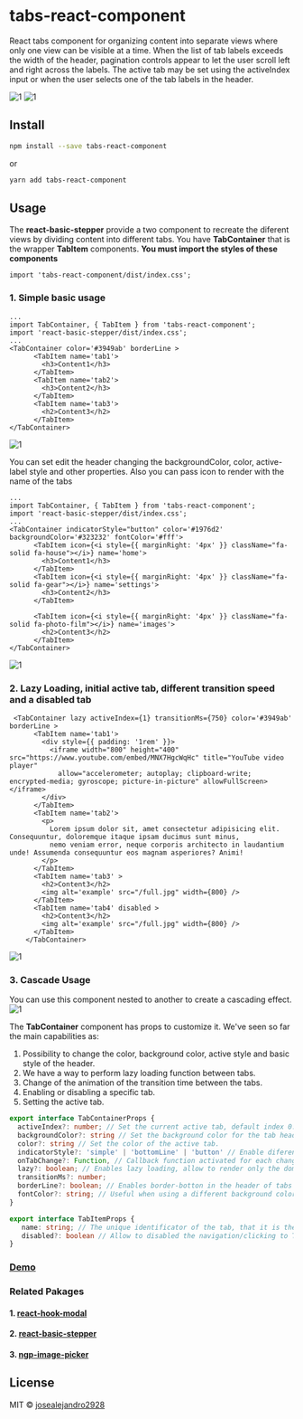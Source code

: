 # tabs-react-component

React tabs component for organizing content into separate views where only one view can be visible at a time.
When the list of tab labels exceeds the width of the header, pagination controls appear to let the user scroll left and right across the labels.
The active tab may be set using the activeIndex input or when the user selects one of the tab labels in the header.

![1](https://tabs-react-component.surge.sh/images/ex-1.png)
![1](https://tabs-react-component.surge.sh/images/ex-2.png)

## Install

```bash
npm install --save tabs-react-component
```

or

```bash
yarn add tabs-react-component
```

## Usage

The **react-basic-stepper** provide a two component to recreate the diferent views by dividing content into different tabs.
You have **TabContainer** that is the wrapper **TabItem** components.
**You must import the styles of these components**

```tsx
import 'tabs-react-component/dist/index.css';
```

### 1. Simple basic usage

```tsx
...
import TabContainer, { TabItem } from 'tabs-react-component';
import 'react-basic-stepper/dist/index.css';
...
<TabContainer color='#3949ab' borderLine >
      <TabItem name='tab1'>
        <h3>Content1</h3>
      </TabItem>
      <TabItem name='tab2'>
        <h3>Content2</h3>
      </TabItem>
      <TabItem name='tab3'>
        <h2>Content3</h2>
      </TabItem>
</TabContainer>
```

![1](https://tabs-react-component.surge.sh/images/ex-1.png)

You can set edit the header changing the backgroundColor, color, active-label style and other properties. Also you can pass icon to render with the name of the tabs

```tsx
...
import TabContainer, { TabItem } from 'tabs-react-component';
import 'react-basic-stepper/dist/index.css';
...
<TabContainer indicatorStyle="button" color='#1976d2' backgroundColor='#323232' fontColor='#fff'>
      <TabItem icon={<i style={{ marginRight: '4px' }} className="fa-solid fa-house"></i>} name='home'>
        <h3>Content1</h3>
      </TabItem>
      <TabItem icon={<i style={{ marginRight: '4px' }} className="fa-solid fa-gear"></i>} name='settings'>
        <h3>Content2</h3>
      </TabItem>

      <TabItem icon={<i style={{ marginRight: '4px' }} className="fa-solid fa-photo-film"></i>} name='images'>
        <h2>Content3</h2>
      </TabItem>
</TabContainer>
```

![1](https://tabs-react-component.surge.sh/images/ex-2.png)

### 2. Lazy Loading, initial active tab, different transition speed and a disabled tab

```tsx
 <TabContainer lazy activeIndex={1} transitionMs={750} color='#3949ab' borderLine >
      <TabItem name='tab1'>
        <div style={{ padding: '1rem' }}>
          <iframe width="800" height="400" src="https://www.youtube.com/embed/MNX7HgcWqHc" title="YouTube video player"
            allow="accelerometer; autoplay; clipboard-write; encrypted-media; gyroscope; picture-in-picture" allowFullScreen></iframe>
        </div>
      </TabItem>
      <TabItem name='tab2'>
        <p>
          Lorem ipsum dolor sit, amet consectetur adipisicing elit. Consequuntur, doloremque itaque ipsam ducimus sunt minus,
          nemo veniam error, neque corporis architecto in laudantium unde! Assumenda consequuntur eos magnam asperiores? Animi!
        </p>
      </TabItem>
      <TabItem name='tab3' >
        <h2>Content3</h2>
        <img alt='example' src="/full.jpg" width={800} />
      </TabItem>
      <TabItem name='tab4' disabled >
        <h2>Content3</h2>
        <img alt='example' src="/full.jpg" width={800} />
      </TabItem>
    </TabContainer>
```

![1](https://tabs-react-component.surge.sh/images/ex-3.png)

### 3. Cascade Usage

You can use this component nested to another to create a cascading effect.
![1](https://tabs-react-component.surge.sh/images/ex-4.png)

The **TabContainer** component has props to customize it. We've seen so far the main capabilities as:

1. Possibility to change the color, background color, active style and basic style of the header.
2. We have a way to perform lazy loading function between tabs.
3. Change of the animation of the transition time between the tabs.
4. Enabling or disabling a specific tab.
5. Setting the active tab.

```ts
export interface TabContainerProps {
  activeIndex?: number; // Set the current active tab, default index 0.
  backgroundColor?: string // Set the background color for the tab header
  color?: string // Set the color of the active tab.
  indicatorStyle?: 'simple' | 'bottomLine' | 'button' // Enable diferent way to present the labels in the header of the tab
  onTabChange?: Function, // Callback function activated for each change of the current active tab
  lazy?: boolean; // Enables lazy loading, allow to render only the dom the active tab
  transitionMs?: number;
  borderLine?: boolean; // Enables border-botton in the header of tabs
  fontColor?: string; // Useful when using a different background color in the header, and you want to change the font color in it.
}
```

```ts
export interface TabItemProps {
   name: string; // The unique identificator of the tab, that it is the label rendered in the header of the component
   disabled?: boolean // Allow to disabled the navigation/clicking to TabItem
}
```

### [Demo](https://tabs-react-component.surge.sh/)

### Related Pakages

#### 1. [react-hook-modal](https://www.npmjs.com/package/react-hook-modal)

#### 2. [react-basic-stepper](https://www.npmjs.com/package/react-basic-stepper)

#### 3. [ngp-image-picker](https://www.npmjs.com/package/ngp-image-picker)

## License

MIT © [josealejandro2928](https://github.com/josealejandro2928)

